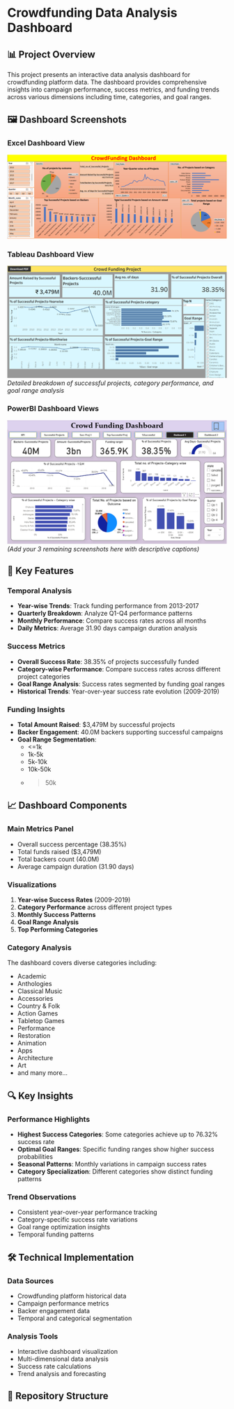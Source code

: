 # Crowdfunding Data Analysis Dashboard

## 📊 Project Overview
This project presents an interactive data analysis dashboard for crowdfunding platform data. The dashboard provides comprehensive insights into campaign performance, success metrics, and funding trends across various dimensions including time, categories, and goal ranges.

## 🖼️ Dashboard Screenshots

### Excel Dashboard View
![Excel Dashboard](images/Screenshot%202025-09-29%20214111.png)

### Tableau Dashboard View
![Tableau Dashboard](images/Screenshot%202025-09-29%20213725.png)
*Detailed breakdown of successful projects, category performance, and goal range analysis*

### PowerBI Dashboard Views
![PowerBI Dashboard](images/Screenshot%202025-09-29%20213437.png)
*(Add your 3 remaining screenshots here with descriptive captions)*

## 🎯 Key Features

### **Temporal Analysis**
- **Year-wise Trends**: Track funding performance from 2013-2017
- **Quarterly Breakdown**: Analyze Q1-Q4 performance patterns
- **Monthly Performance**: Compare success rates across all months
- **Daily Metrics**: Average 31.90 days campaign duration analysis

### **Success Metrics**
- **Overall Success Rate**: 38.35% of projects successfully funded
- **Category-wise Performance**: Compare success rates across different project categories
- **Goal Range Analysis**: Success rates segmented by funding goal ranges
- **Historical Trends**: Year-over-year success rate evolution (2009-2019)

### **Funding Insights**
- **Total Amount Raised**: $3,479M by successful projects
- **Backer Engagement**: 40.0M backers supporting successful campaigns
- **Goal Range Segmentation**: 
  - <=1k
  - 1k-5k
  - 5k-10k
  - 10k-50k
  - >50k

## 📈 Dashboard Components

### **Main Metrics Panel**
- Overall success percentage (38.35%)
- Total funds raised ($3,479M)
- Total backers count (40.0M)
- Average campaign duration (31.90 days)

### **Visualizations**
1. **Year-wise Success Rates** (2009-2019)
2. **Category Performance** across different project types
3. **Monthly Success Patterns**
4. **Goal Range Analysis**
5. **Top Performing Categories**

### **Category Analysis**
The dashboard covers diverse categories including:
- Academic
- Anthologies
- Classical Music
- Accessories
- Country & Folk
- Action Games
- Tabletop Games
- Performance
- Restoration
- Animation
- Apps
- Architecture
- Art
- and many more...

## 🔍 Key Insights

### **Performance Highlights**
- **Highest Success Categories**: Some categories achieve up to 76.32% success rate
- **Optimal Goal Ranges**: Specific funding ranges show higher success probabilities
- **Seasonal Patterns**: Monthly variations in campaign success rates
- **Category Specialization**: Different categories show distinct funding patterns

### **Trend Observations**
- Consistent year-over-year performance tracking
- Category-specific success rate variations
- Goal range optimization insights
- Temporal funding patterns

## 🛠️ Technical Implementation

### **Data Sources**
- Crowdfunding platform historical data
- Campaign performance metrics
- Backer engagement data
- Temporal and categorical segmentation

### **Analysis Tools**
- Interactive dashboard visualization
- Multi-dimensional data analysis
- Success rate calculations
- Trend analysis and forecasting

## 📁 Repository Structure
